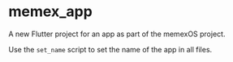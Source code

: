 # memex_app

A new Flutter project for an app as part of the memexOS project.

Use the `set_name` script to set the name of the app in all files.
